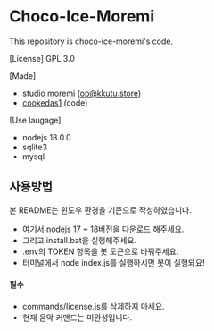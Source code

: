 # Choco-Ice-Moremi
This repository is choco-ice-moremi's code.

[License]
GPL 3.0

[Made]
- studio moremi (op@kkutu.store)
 - [cookedas1](https://github.com/cookedas1) (code)

[Use laugage]
- nodejs 18.0.0
- sqlite3
- mysql

## 사용방법
본 README는 윈도우 환경을 기준으로 작성하였습니다.

- [여기서](https://nodejs.org) nodejs 17 ~ 18버전을 다운로드 해주세요.
- 그리고 install.bat을 실행해주세요.
- .env의 TOKEN 항목을 봇 토큰으로 바꿔주세요.
- 터미널에서 node index.js를 실행하시면 봇이 실행되요!

#### 필수
- commands/license.js를 삭제하지 마세요.
- 현재 음악 커맨드는 미완성입니다.